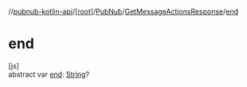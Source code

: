 //[pubnub-kotlin-api](../../../../index.md)/[[root]](../../index.md)/[PubNub](../index.md)/[GetMessageActionsResponse](index.md)/[end](end.md)

# end

[js]\
abstract var [end](end.md): [String](https://kotlinlang.org/api/latest/jvm/stdlib/kotlin/-string/index.html)?
